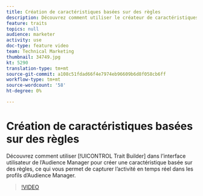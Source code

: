 ```yaml
---
title: Création de caractéristiques basées sur des règles
description: Découvrez comment utiliser le créateur de caractéristiques dans l’interface utilisateur de l’Audience Manager pour créer une caractéristique basée sur des règles, ce qui vous permet de capturer l’activité en temps réel dans les profils d’Audience Manager.
feature: traits
topics: null
audience: marketer
activity: use
doc-type: feature video
team: Technical Marketing
thumbnail: 34749.jpg
kt: 5290
translation-type: tm+mt
source-git-commit: a108c51fdad66f4e7974eb96609b6d8f058cb6ff
workflow-type: tm+mt
source-wordcount: '58'
ht-degree: 0%

---
```



# Création de caractéristiques basées sur des règles

Découvrez comment utiliser [!UICONTROL Trait Builder] dans l’interface utilisateur de l’Audience Manager pour créer une caractéristique basée sur des règles, ce qui vous permet de capturer l’activité en temps réel dans les profils d’Audience Manager.

>[!VIDEO](https://video.tv.adobe.com/v/34749/?quality=12&learn=on)
